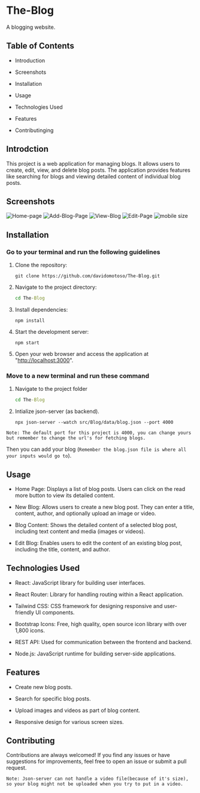 # The-Blog

A blogging website.

## Table of Contents

- Introduction

- Screenshots

- Installation

- Usage

- Technologies Used

- Features

- Contributinging

## Introdction

This project is a web application for managing blogs. It allows users to create, edit, view, and delete blog posts. The application provides features like searching for blogs and viewing detailed content of individual blog posts.

## Screenshots

![Home-page](./Screenshots/Home-Page.png)
![Add-Blog-Page](./Screenshots/Add%20blog.png)
![View-Blog](./Screenshots/View%20Blog.png)
![Edit-Page](./Screenshots/EditPage.png)
![mobile size](./Screenshots/Responsive.png)

## Installation

### Go to your terminal and run the following guidelines

1. Clone the repository:

   ```git
   git clone https://github.com/davidomotoso/The-Blog.git
   ```

2. Navigate to the project directory:

   ```cmd
   cd The-Blog
   ```

3. Install dependencies:

   ```node
   npm install
   ```

4. Start the development server:

   ```node
   npm start
   ```

5. Open your web browser and access the application at "<http://localhost:3000>".

### Move to a new terminal and run these command

1. Navigate to the project folder

   ```cmd
   cd The-Blog
   ```

2. Intialize json-server (as backend).

   ```node
   npx json-server --watch src/Blog/data/blog.json --port 4000
   ```

`Note: The default port for this project is 4000, you can change yours but remember to change the url's for fetching blogs.`

Then you can add your blog (`Remember the blog.json file is where all your inputs would go to`).

## Usage

- Home Page: Displays a list of blog posts. Users can click on the read more button to view its detailed content.

- New Blog: Allows users to create a new blog post. They can enter a title, content, author, and optionally upload an image or video.

- Blog Content: Shows the detailed content of a selected blog post, including text content and media (images or videos).

- Edit Blog: Enables users to edit the content of an existing blog post, including the title, content, and author.

## Technologies Used

- React: JavaScript library for building user interfaces.

- React Router: Library for handling routing within a React application.

- Tailwind CSS: CSS framework for designing responsive and user-friendly UI components.

- Bootstrap Icons: Free, high quality, open source icon library with over 1,800 icons.

- REST API: Used for communication between the frontend and backend.

- Node.js: JavaScript runtime for building server-side applications.

## Features

- Create new blog posts.

- Search for specific blog posts.

- Upload images and videos as part of blog content.

- Responsive design for various screen sizes.

## Contributing

Contributions are always welcomed! If you find any issues or have suggestions for improvements, feel free to open an issue or submit a pull request.

`Note: Json-server can not handle a video file(because of it's size), so your blog might not be uploaded when you try to put in a video.`
